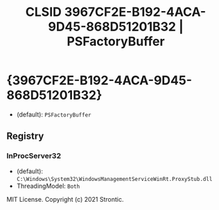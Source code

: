 ﻿---
title: "CLSID 3967CF2E-B192-4ACA-9D45-868D51201B32 | PSFactoryBuffer"
excerpt: What is COM-Object CLSID 3967CF2E-B192-4ACA-9D45-868D51201B32?
---

# {3967CF2E-B192-4ACA-9D45-868D51201B32}

* (default): `PSFactoryBuffer`

## Registry


### InProcServer32

* (default): `C:\Windows\System32\WindowsManagementServiceWinRt.ProxyStub.dll`
* ThreadingModel: `Both`

MIT License. Copyright (c) 2021 Strontic.


